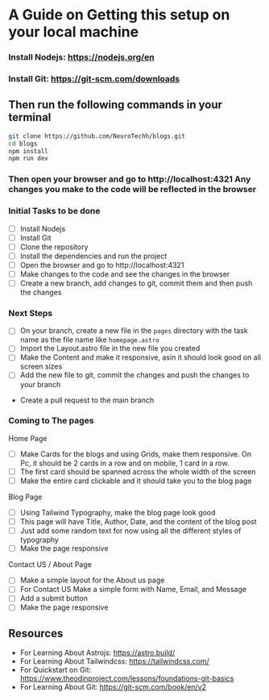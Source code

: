 # A Guide on Getting this setup on your local machine

### Install Nodejs: https://nodejs.org/en

### Install Git: https://git-scm.com/downloads

## Then run the following commands in your terminal

```bash
git clone https://github.com/NeuroTechh/blogs.git
cd blogs
npm install
npm run dev
```

### Then open your browser and go to http://localhost:4321 Any changes you make to the code will be reflected in the browser

### Initial Tasks to be done

-   [ ] Install Nodejs
-   [ ] Install Git
-   [ ] Clone the repository
-   [ ] Install the dependencies and run the project
-   [ ] Open the browser and go to http://localhost:4321
-   [ ] Make changes to the code and see the changes in the browser
-   [ ] Create a new branch, add changes to git, commit them and then push the changes

### Next Steps

-   [ ] On your branch, create a new file in the `pages` directory with the task name as the file name like `homepage.astro`
-   [ ] Import the Layout.astro file in the new file you created
-   [ ] Make the Content and make it responsive, asin it should look good on all screen sizes
-   [ ] Add the new file to git, commit the changes and push the changes to your branch
-   Create a pull request to the main branch

### Coming to The pages

Home Page

-   [ ] Make Cards for the blogs and using Grids, make them responsive. On Pc, it should be 2 cards in a row and on mobile, 1 card in a row.
-   [ ] The first card should be spanned across the whole width of the screen
-   [ ] Make the entire card clickable and it should take you to the blog page

Blog Page

-   [ ] Using Tailwind Typography, make the blog page look good
-   [ ] This page will have Title, Author, Date, and the content of the blog post
-   [ ] Just add some random text for now using all the different styles of typography
-   [ ] Make the page responsive

Contact US / About Page

-   [ ] Make a simple layout for the About us page
-   [ ] For Contact US Make a simple form with Name, Email, and Message
-   [ ] Add a submit button
-   [ ] Make the page responsive

## Resources

-   For Learning About Astrojs: https://astro.build/
-   For Learning About Tailwindcss: https://tailwindcss.com/
-   For Quickstart on Git: https://www.theodinproject.com/lessons/foundations-git-basics
-   For Learning About Git: https://git-scm.com/book/en/v2

